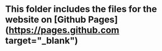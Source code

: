 # This folder includes the files for the website on [Github Pages](https://pages.github.com target="_blank")
